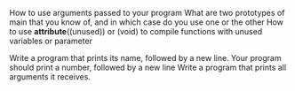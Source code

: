How to use arguments passed to your program
What are two prototypes of main that you know of, and in which case do you use one or the other
How to use __attribute__((unused)) or (void) to compile functions with unused variables or parameter

Write a program that prints its name, followed by a new line.
Your program should print a number, followed by a new line
Write a program that prints all arguments it receives.
